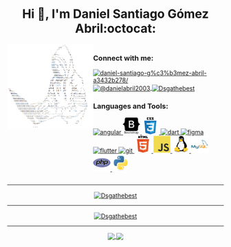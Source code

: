 <h1 align="center">Hi 👋, I'm Daniel Santiago Gómez Abril:octocat:</h1> 
<div style="display: flex; align-items: flex-start;">
  <div>
    <img align="right" src="./src/programmer.PNG" alt="@danielabril2003" width="200" />
  </div>
  <div style="flex: 1;">
    <h3 align="left">Connect with me:</h3>
    <p align="left">
      <a href="https://linkedin.com/in/daniel-santiago-g%c3%b3mez-abril-a3432b278/" target="blank">
        <img align="center" src="https://raw.githubusercontent.com/rahuldkjain/github-profile-readme-generator/master/src/images/icons/Social/linked-in-alt.svg" alt="daniel-santiago-g%c3%b3mez-abril-a3432b278/" height="30" width="40" />
      </a>
      <a href="https://www.youtube.com/@DanielAbril2003/featured" target="blank">
        <img align="center" src="https://raw.githubusercontent.com/rahuldkjain/github-profile-readme-generator/master/src/images/icons/Social/youtube.svg" alt="@danielabril2003" height="30" width="40" />
      </a>
      <a href="https://discord.gg/Dsgathebest" target="blank">
        <img align="center" src="https://raw.githubusercontent.com/rahuldkjain/github-profile-readme-generator/master/src/images/icons/Social/discord.svg" alt="Dsgathebest" height="30" width="40" />
      </a>
    </p>
    <h3 align="left">Languages and Tools:</h3>
    <p align="left">
      <a href="https://angular.io" target="_blank" rel="noreferrer">
        <img src="https://angular.io/assets/images/logos/angular/angular.svg" alt="angular" width="40" height="40"/>
      </a>
      <a href="https://getbootstrap.com" target="_blank" rel="noreferrer">
        <img src="https://raw.githubusercontent.com/devicons/devicon/master/icons/bootstrap/bootstrap-plain-wordmark.svg" alt="bootstrap" width="40" height="40"/>
      </a>
      <a href="https://www.w3schools.com/css/" target="_blank" rel="noreferrer">
        <img src="https://raw.githubusercontent.com/devicons/devicon/master/icons/css3/css3-original-wordmark.svg" alt="css3" width="40" height="40"/>
      </a>
      <a href="https://dart.dev" target="_blank" rel="noreferrer">
        <img src="https://www.vectorlogo.zone/logos/dartlang/dartlang-icon.svg" alt="dart" width="40" height="40"/>
      </a>
      <a href="https://www.figma.com/" target="_blank" rel="noreferrer">
        <img src="https://www.vectorlogo.zone/logos/figma/figma-icon.svg" alt="figma" width="40" height="40"/>
      </a>
      <a href="https://flutter.dev" target="_blank" rel="noreferrer">
        <img src="https://www.vectorlogo.zone/logos/flutterio/flutterio-icon.svg" alt="flutter" width="40" height="40"/>
      </a>
      <a href="https://git-scm.com/" target="_blank" rel="noreferrer">
        <img src="https://www.vectorlogo.zone/logos/git-scm/git-scm-icon.svg" alt="git" width="40" height="40"/>
      </a>
      <a href="https://www.w3.org/html/" target="_blank" rel="noreferrer">
        <img src="https://raw.githubusercontent.com/devicons/devicon/master/icons/html5/html5-original-wordmark.svg" alt="html5" width="40" height="40"/>
      </a>
      <a href="https://developer.mozilla.org/en-US/docs/Web/JavaScript" target="_blank" rel="noreferrer">
        <img src="https://raw.githubusercontent.com/devicons/devicon/master/icons/javascript/javascript-original.svg" alt="javascript" width="40" height="40"/>
      </a>
      <a href="https://www.linux.org/" target="_blank" rel="noreferrer">
        <img src="https://raw.githubusercontent.com/devicons/devicon/master/icons/linux/linux-original.svg" alt="linux" width="40" height="40"/>
      </a>
      <a href="https://www.mysql.com/" target="_blank" rel="noreferrer">
        <img src="https://raw.githubusercontent.com/devicons/devicon/master/icons/mysql/mysql-original-wordmark.svg" alt="mysql" width="40" height="40"/>
      </a>
      <a href="https://www.php.net" target="_blank" rel="noreferrer">
        <img src="https://raw.githubusercontent.com/devicons/devicon/master/icons/php/php-original.svg" alt="php" width="40" height="40"/>
      </a>
      <a href="https://www.python.org" target="_blank" rel="noreferrer">
        <img src="https://raw.githubusercontent.com/devicons/devicon/master/icons/python/python-original.svg" alt="python" width="40" height="40"/>
      </a>
    </p>
  </div>
  
</div>
<hr>
<div align="center">
  <a href="https://github.com/Dsgathebest/github-readme-stats">
    <img align="center" src="https://github-readme-stats.vercel.app/api?username=Dsgathebest&show_icons=true&locale=en&theme=holi&rank_icon=github" alt="Dsgathebest" />
  </a>
</div>
<hr>
<div align="center">
  <a href="https://github.com/Dsgathebest/github-readme-stats">
    <img align="center" src="https://github-readme-streak-stats.herokuapp.com/?user=Dsgathebest&theme=holi-theme" alt="Dsgathebest"/>
  </a>
</div>
<hr>
<div align="center">
  <a href="https://github.com/Dsgathebest/nafnaf-scraper">
    <img align="center" src="https://github-readme-stats.vercel.app/api/pin/?username=Dsgathebest&repo=nafnaf-scraper&theme=yeblu" />
  </a>
  <a href="https://github.com/Dsgathebest/tool-library">
    <img align="center" src="https://github-readme-stats.vercel.app/api/pin/?username=Dsgathebest&repo=tool-library&theme=yeblu" />
  </a>
</div>


